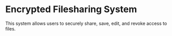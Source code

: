 # Encrypted Filesharing System

This system allows users to securely share, save, edit, and revoke access to files. 
